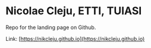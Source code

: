 # Nicolae Cleju, ETTI, TUIASI

Repo for the landing page on Github.

Link: [https://nikcleju.github.io](https://nikcleju.github.io)
